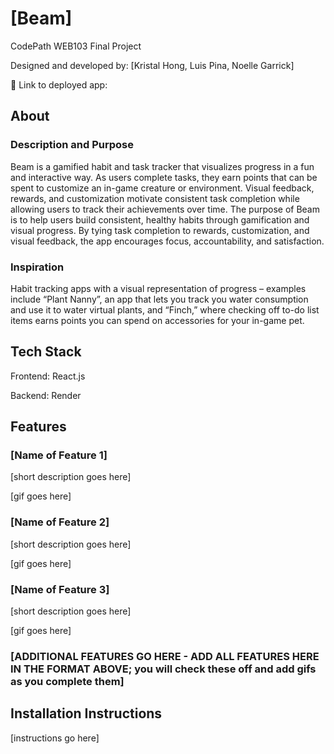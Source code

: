 # [Beam]

CodePath WEB103 Final Project

Designed and developed by: [Kristal Hong, Luis Pina, Noelle Garrick]

🔗 Link to deployed app:

## About

### Description and Purpose

Beam is a gamified habit and task tracker that visualizes progress in a fun and interactive way. As users complete tasks, they earn points that can be spent to customize an in-game creature or environment. Visual feedback, rewards, and customization motivate consistent task completion while allowing users to track their achievements over time.
The purpose of Beam is to help users build consistent, healthy habits through gamification and visual progress. By tying task completion to rewards, customization, and visual feedback, the app encourages focus, accountability, and satisfaction. 

### Inspiration

Habit tracking apps with a visual representation of progress – examples include “Plant Nanny”, an app that lets you track you water consumption and use it to water virtual plants, and  “Finch,” where checking off to-do list items earns points you can spend on accessories for your in-game pet.

## Tech Stack

Frontend: React.js

Backend: Render

## Features

### [Name of Feature 1]

[short description goes here]

[gif goes here]

### [Name of Feature 2]

[short description goes here]

[gif goes here]

### [Name of Feature 3]

[short description goes here]

[gif goes here]

### [ADDITIONAL FEATURES GO HERE - ADD ALL FEATURES HERE IN THE FORMAT ABOVE; you will check these off and add gifs as you complete them]

## Installation Instructions

[instructions go here]
